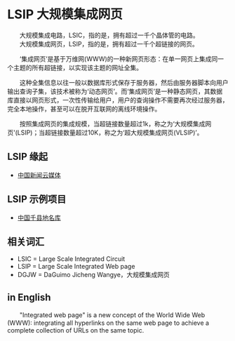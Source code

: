 LSIP 大规模集成网页
===================

　　大规模集成电路，LSIC，指的是，拥有超过一千个晶体管的电路。  
　　大规模集成网页，LSIP，指的是，拥有超过一千个超链接的网页。  

　　‘集成网页’是基于万维网(WWW)的一种新网页形态：在单一网页上集成同一个主题的所有超链接，以实现该主题的网址全集。

　　这种全集信息以往一般以数据库形式保存于服务器，然后由服务器脚本向用户输出查询子集，该技术被称为‘动态网页’。而‘集成网页’是一种静态网页，其数据库直接以网页形式，一次性传输给用户，用户的查询操作不需要再次经过服务器，完全本地操作，甚至可以在脱开互联网的离线环境操作。

　　按照集成网页的集成规模，当超链接数量超过1k，称之为‘大规模集成网页’(LSIP)；当超链接数量超过10K，称之为‘超大规模集成网页(VLSIP)’。

LSIP 缘起
--------

+	[中国新闻云媒体](https://Laosheng.top/fly)

LSIP 示例项目
-------------

+	[中国千县地名库](https://Laosheng.top/fuwu/qianxiantu)


相关词汇
--------

* LSIC = Large Scale Integrated Circuit
* LSIP = Large Scale Integrated Web page
* DGJW = DaGuimo Jicheng Wangye，大规模集成网页

in English
----------

　　"Integrated web page" is a new concept of the World Wide Web (WWW): integrating all hyperlinks on the same web page to achieve a complete collection of URLs on the same topic.
